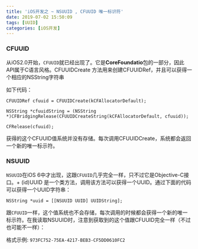 ```yaml
---
title: 'iOS开发之 ~ NSUUID , CFUUID 唯一标识符'
date: 2019-07-02 15:50:09
tags: [UUID]
categories: [iOS开发]
---
```


### CFUUID

从iOS2.0开始，`CFUUID`就已经出现了。它是**CoreFoundatio**包的一部分，因此API属于C语言风格。CFUUIDCreate 方法用来创建CFUUIDRef，并且可以获得一个相应的NSString字符串

如下代码：
```objc
CFUUIDRef cfuuid = CFUUIDCreate(kCFAllocatorDefault);

NSString *cfuuidString = (NSString 
*)CFBridgingRelease(CFUUIDCreateString(kCFAllocatorDefault, cfuuid));

CFRelease(cfuuid);
```

获得的这个CFUUID值系统并没有存储。每次调用CFUUIDCreate，系统都会返回一个新的唯一标示符。

### NSUUID

`NSUUID`在iOS 6中才出现，这跟`CFUUID`几乎完全一样，只不过它是Objective-C接口。+ (id)UUID 是一个类方法，调用该方法可以获得一个UUID。通过下面的代码可以获得一个UUID字符串：

```objc
NSString *uuid = [[NSUUID UUID] UUIDString];
```

跟`CFUUID`一样，这个值系统也不会存储，每次调用的时候都会获得一个新的唯一标示符。在我读取NSUUID时，注意到获取到的这个值跟CFUUID完全一样（不过也可能不一样）：

格式示例: `973FC752-75EA-4217-BEB3-CF5DD0610FC2`